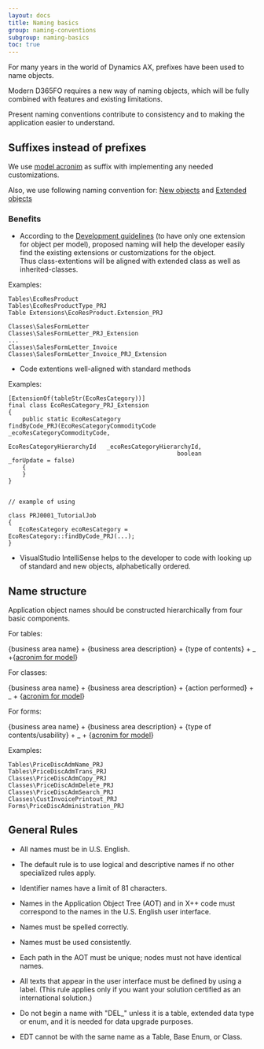 ```yaml
---
layout: docs
title: Naming basics
group: naming-conventions
subgroup: naming-basics
toc: true
---
```


For many years in the world of Dynamics AX, prefixes have been used to name objects.

Modern D365FO requires a new way of naming objects, which will be fully combined with features and existing limitations.

Present naming conventions contribute to consistency and to making the application easier to understand.


## Suffixes instead of prefixes

We use [model acronim](/naming-conventions/model-naming/) as suffix with implementing any needed customizations. 

Also, we use following naming convention for: [New objects](/naming-conventions/application-objects/new-objects/) and [Extended objects](/naming-conventions/application-objects/extended-objects/) 


### Benefits

- According to the [Development guidelines](/development-guidelines/overview/) (to have only one extension for object per model), proposed naming will help the developer easily find the existing extensions or customizations for the object.<br/>Thus class-extentions will be aligned with extended class as well as inherited-classes.

Examples:

```
Tables\EcoResProduct
Tables\EcoResProductType_PRJ
Table Extensions\EcoResProduct.Extension_PRJ

Classes\SalesFormLetter
Classes\SalesFormLetter_PRJ_Extension
...
Classes\SalesFormLetter_Invoice
Classes\SalesFormLetter_Invoice_PRJ_Extension
```

- Code extentions well-aligned with standard methods

Examples:

```
[ExtensionOf(tableStr(EcoResCategory))]
final class EcoResCategory_PRJ_Extension
{
    public static EcoResCategory findByCode_PRJ(EcoResCategoryCommodityCode _ecoResCategoryCommodityCode,
                                                EcoResCategoryHierarchyId   _ecoResCategoryHierarchyId,
                                                boolean                     _forUpdate = false)
    {
    }
}


// example of using

class PRJ0001_TutorialJob
{
   EcoResCategory ecoResCategory = EcoResCategory::findByCode_PRJ(...);
}

```

- VisualStudio IntelliSense helps to the developer to code with looking up of standard and new objects, alphabetically ordered.

## Name structure

Application object names should be constructed hierarchically from four basic components.

For tables:

{business area name} + {business area description} + {type of contents} + _ +{[acronim for model](model-naming.md)}

For classes:

{business area name} + {business area description} + {action performed} + _ + {[acronim for model](model-naming.md)}

For forms:

{business area name} + {business area description} + {type of contents/usability} + _ + {[acronim for model](model-naming.md)}


Examples:

```
Tables\PriceDiscAdmName_PRJ
Tables\PriceDiscAdmTrans_PRJ
Classes\PriceDiscAdmCopy_PRJ
Classes\PriceDiscAdmDelete_PRJ
Classes\PriceDiscAdmSearch_PRJ
Classes\CustInvoicePrintout_PRJ
Forms\PriceDiscAdministration_PRJ
```

## General Rules

  - All names must be in U.S. English.

  - The default rule is to use logical and descriptive names if no other specialized rules apply.

  - Identifier names have a limit of 81 characters.

  - Names in the Application Object Tree (AOT) and in X++ code must correspond to the names in the U.S. English user interface.

  - Names must be spelled correctly.

  - Names must be used consistently.

  - Each path in the AOT must be unique; nodes must not have identical names.

  - All texts that appear in the user interface must be defined by using a label. (This rule applies only if you want your solution certified as an international solution.)

  - Do not begin a name with "DEL\_" unless it is a table, extended data type or enum, and it is needed for data upgrade purposes. 

  - EDT cannot be with the same name as a Table, Base Enum, or Class.
  
